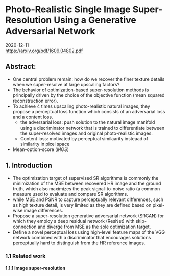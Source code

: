 # Photo-Realistic Single Image Super-Resolution Using a Generative Adversarial Network

2020-12-11</br>
https://arxiv.org/pdf/1609.04802.pdf</br>

## Abstract:

  * One central problem remain: how do we recover the finer texture details when we super-resolve at large upscaling factors?
  * The behavior of optimization-based super-resolution methods is principally driven by the choice of the objective function (mean squared reconstruction error).
  * To achieve 4 times upscaling photo-realistic natural images, they propose a perceptual loss function which consists of an adversarial loss and a content loss.
    * the adversarial loss: push solution to the natural image manifold using a discriminator network that is trained to differentiate between the super-resolved images and original photo-realistic images.
    * Content loss: motivated by perceptual similaarity insteaad of similarity in pixel space
 * Mean-option-score (*MOS*)

## 1. Introduction
 * The optimization target of supervised SR algorithms is commonly the minimization of the MSE between recovered HR image and the ground truth, which also maximizes the peak signal-to-noise ratio (a common measure used to evaluate and compare SR algorithms.
 * while MSE and PSNR to capture perceptually relevant differences, such as high texture detail, is very limited as they are defined based on pixel-wise image differences.
 * Propose a super-resolution generative adversarial network (SRGAN) for which they employ a deep residual network (ResNet) with skip-connection and diverge from MSE as the sole optimization target.
 * Define a novel perceptual loss using high-level feature maps of the VGG network combined with a discriminator that encourages solutions perceptually hard to distinguish from the HR reference images.

### 1.1 Related work
#### 1.1.1 Image super-resolution
